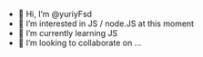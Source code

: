 - 👋 Hi, I’m @yuriyFsd
- 👀 I’m interested in JS / node.JS at this moment
- 🌱 I’m currently learning JS
- 💞️ I’m looking to collaborate on ...

<!---
yuriyFsd/yuriyFsd is a ✨ special ✨ repository because its `README.md` (this file) appears on your GitHub profile.
You can click the Preview link to take a look at your changes.
--->
